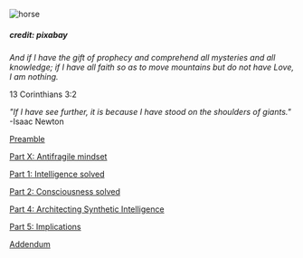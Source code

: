 
![horse](https://pebreo.github.io/IMG_9387.jpeg)
##### credit: pixabay


_And if I have the gift of prophecy and comprehend all mysteries and all knowledge; if I have all faith so as to move mountains but do not have Love, I am nothing._


13 Corinthians 3:2


_"If I have see  further, it is because I have stood on the shoulders of giants."_ -Isaac Newton


[Preamble](https://pebreo.github.io/begin/Preamble-Science-and-Personal-experience.html)

[Part X: Antifragile mindset](https://pebreo.github.io/begin/BeginningAntifragility.html)

[Part 1: Intelligence solved](https://pebreo.github.io/begin/Part1-intelligence-solved.html)

[Part 2: Consciousness solved](https://pebreo.github.io/begin/Part2-consciousness-solved.html)

[Part 4: Architecting Synthetic Intelligence](https://pebreo.github.io/begin/Part4-architecture-of-synthetic-intelligence.html)

[Part 5: Implications](https://pebreo.github.io/begin/Part5-implications-of-solved-intelligence.html)


[Addendum](https://pebreo.github.io/begin/addendum.html)
